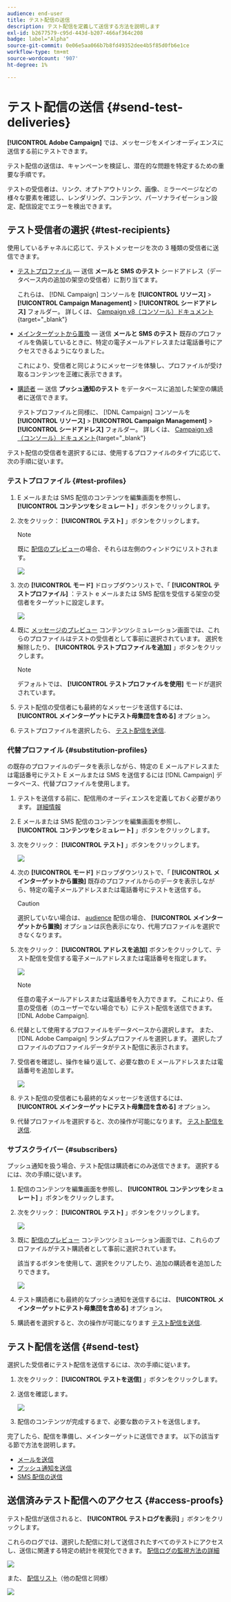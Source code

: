 ```yaml
---
audience: end-user
title: テスト配信の送信
description: テスト配信を定義して送信する方法を説明します
exl-id: b2677579-c95d-443d-b207-466af364c208
badge: label="Alpha"
source-git-commit: 0e06e5aa066b7b8fd49352dee4b5f85d0fb6e1ce
workflow-type: tm+mt
source-wordcount: '907'
ht-degree: 1%

---
```


# テスト配信の送信 {#send-test-deliveries}

**[!UICONTROL Adobe Campaign]** では、メッセージをメインオーディエンスに送信する前にテストできます。

テスト配信の送信は、キャンペーンを検証し、潜在的な問題を特定するための重要な手順です。

テストの受信者は、リンク、オプトアウトリンク、画像、ミラーページなどの様々な要素を確認し、レンダリング、コンテンツ、パーソナライゼーション設定、配信設定でエラーを検出できます。

## テスト受信者の選択 {#test-recipients}

使用しているチャネルに応じて、テストメッセージを次の 3 種類の受信者に送信できます。

* [テストプロファイル](#test-profiles)  — 送信 **メールと SMS のテスト** シードアドレス（データベース内の追加の架空の受信者）に割り当てます。

  これらは、 [!DNL Campaign] コンソールを **[!UICONTROL リソース]** > **[!UICONTROL Campaign Management]** > **[!UICONTROL シードアドレス]** フォルダー。 詳しくは、 [Campaign v8（コンソール）ドキュメント](https://experienceleague.adobe.com/docs/campaign/campaign-v8/audience/add-profiles/test-profiles.html){target="_blank"}

* [メインターゲットから置換](#substitution-profiles)  — 送信 **メールと SMS のテスト** 既存のプロファイルを偽装しているときに、特定の電子メールアドレスまたは電話番号にアクセスできるようになりました。

  これにより、受信者と同じようにメッセージを体験し、プロファイルが受け取るコンテンツを正確に表示できます。

* [購読者](#subscribers)  — 送信 **プッシュ通知のテスト** をデータベースに追加した架空の購読者に送信できます。

  テストプロファイルと同様に、 [!DNL Campaign] コンソールを **[!UICONTROL リソース]** > **[!UICONTROL Campaign Management]** > **[!UICONTROL シードアドレス]** フォルダー。 詳しくは、 [Campaign v8（コンソール）ドキュメント](https://experienceleague.adobe.com/docs/campaign/campaign-v8/audience/add-profiles/test-profiles.html){target="_blank"}

テスト配信の受信者を選択するには、使用するプロファイルのタイプに応じて、次の手順に従います。

### テストプロファイル {#test-profiles}

1. E メールまたは SMS 配信のコンテンツを編集画面を参照し、 **[!UICONTROL コンテンツをシミュレート]** 」ボタンをクリックします。

1. 次をクリック： **[!UICONTROL テスト]** 」ボタンをクリックします。

   >[!NOTE]
   >
   >既に [配信のプレビュー](preview-content.md)の場合、それらは左側のウィンドウにリストされます。

   ![](assets/simulate-test-button-email.png)

1. 次の **[!UICONTROL モード]** ドロップダウンリストで、「 **[!UICONTROL テストプロファイル]** ：テスト e メールまたは SMS 配信を受信する架空の受信者をターゲットに設定します。

   ![](assets/simulate-profile-mode.png)

1. 既に [メッセージのプレビュー](preview-content.md) コンテンツシミュレーション画面では、これらのプロファイルはテストの受信者として事前に選択されています。 選択を解除したり、 **[!UICONTROL テストプロファイルを追加]** 」ボタンをクリックします。

   >[!NOTE]
   >
   >デフォルトでは、 **[!UICONTROL テストプロファイルを使用]** モードが選択されています。

1. テスト配信の受信者にも最終的なメッセージを送信するには、 **[!UICONTROL メインターゲットにテスト母集団を含める]** オプション。

1. テストプロファイルを選択したら、 [テスト配信を送信](#send-test).

### 代替プロファイル {#substitution-profiles}

の既存のプロファイルのデータを表示しながら、特定の E メールアドレスまたは電話番号にテスト E メールまたは SMS を送信するには [!DNL Campaign] データベース、代替プロファイルを使用します。

1. テストを送信する前に、配信用のオーディエンスを定義しておく必要があります。 [詳細情報](../audience/about-audiences.md)

1. E メールまたは SMS 配信のコンテンツを編集画面を参照し、 **[!UICONTROL コンテンツをシミュレート]** 」ボタンをクリックします。

1. 次をクリック： **[!UICONTROL テスト]** 」ボタンをクリックします。

   ![](assets/simulate-test-button-email.png)

1. 次の **[!UICONTROL モード]** ドロップダウンリストで、「 **[!UICONTROL メインターゲットから置換]** 既存のプロファイルからのデータを表示しながら、特定の電子メールアドレスまたは電話番号にテストを送信する。

   >[!CAUTION]
   >
   >選択していない場合は、 [audience](../audience/about-audiences.md) 配信の場合、 **[!UICONTROL メインターゲットから置換]** オプションは灰色表示になり、代用プロファイルを選択できなくなります。

1. 次をクリック： **[!UICONTROL アドレスを追加]** ボタンをクリックして、テスト配信を受信する電子メールアドレスまたは電話番号を指定します。

   ![](assets/simulate-add-substitution-address.png)

   >[!NOTE]
   >
   >任意の電子メールアドレスまたは電話番号を入力できます。 これにより、任意の受信者（のユーザーでない場合でも）にテスト配信を送信できます。 [!DNL Adobe Campaign].

1. 代替として使用するプロファイルをデータベースから選択します。 また、 [!DNL Adobe Campaign] ランダムプロファイルを選択します。 選択したプロファイルのプロファイルデータがテスト配信に表示されます。

1. 受信者を確認し、操作を繰り返して、必要な数の E メールアドレスまたは電話番号を追加します。

   ![](assets/simulate-profile-substitute.png)

1. テスト配信の受信者にも最終的なメッセージを送信するには、 **[!UICONTROL メインターゲットにテスト母集団を含める]** オプション。

1. 代替プロファイルを選択すると、次の操作が可能になります。 [テスト配信を送信](#send-test).

### サブスクライバー {#subscribers}

プッシュ通知を扱う場合、テスト配信は購読者にのみ送信できます。 選択するには、次の手順に従います。

1. 配信のコンテンツを編集画面を参照し、 **[!UICONTROL コンテンツをシミュレート]** 」ボタンをクリックします。

1. 次をクリック： **[!UICONTROL テスト]** 」ボタンをクリックします。

   ![](assets/simulate-test-button-push.png)

1. 既に [配信のプレビュー](preview-content.md) コンテンツシミュレーション画面では、これらのプロファイルがテスト購読者として事前に選択されています。

   該当するボタンを使用して、選択をクリアしたり、追加の購読者を追加したりできます。

   ![](assets/simulate-test-subscribers.png)

1. テスト購読者にも最終的なプッシュ通知を送信するには、 **[!UICONTROL メインターゲットにテスト母集団を含める]** オプション。

1. 購読者を選択すると、次の操作が可能になります [テスト配信を送信](#send-test).

## テスト配信を送信 {#send-test}

選択した受信者にテスト配信を送信するには、次の手順に従います。

1. 次をクリック： **[!UICONTROL テストを送信]** 」ボタンをクリックします。

1. 送信を確認します。

   ![](assets/simulate-send-test.png)

1. 配信のコンテンツが完成するまで、必要な数のテストを送信します。

完了したら、配信を準備し、メインターゲットに送信できます。 以下の該当する節で方法を説明します。

* [メールを送信](../monitor/prepare-send.md)
* [プッシュ通知を送信](../push/send-push.md#send-push)
* [SMS 配信の送信](../sms/send-sms.md#send-sms)

## 送信済みテスト配信へのアクセス {#access-proofs}

テスト配信が送信されると、 **[!UICONTROL テストログを表示]** 」ボタンをクリックします。

これらのログでは、選択した配信に対して送信されたすべてのテストにアクセスし、送信に関連する特定の統計を視覚化できます。 [配信ログの監視方法の詳細](../monitor/delivery-logs.md)

![](assets/simulate-test-log.png)

また、 [配信リスト](../msg/gs-messages.md)（他の配信と同様）

![](assets/simulate-deliveries-list.png)

